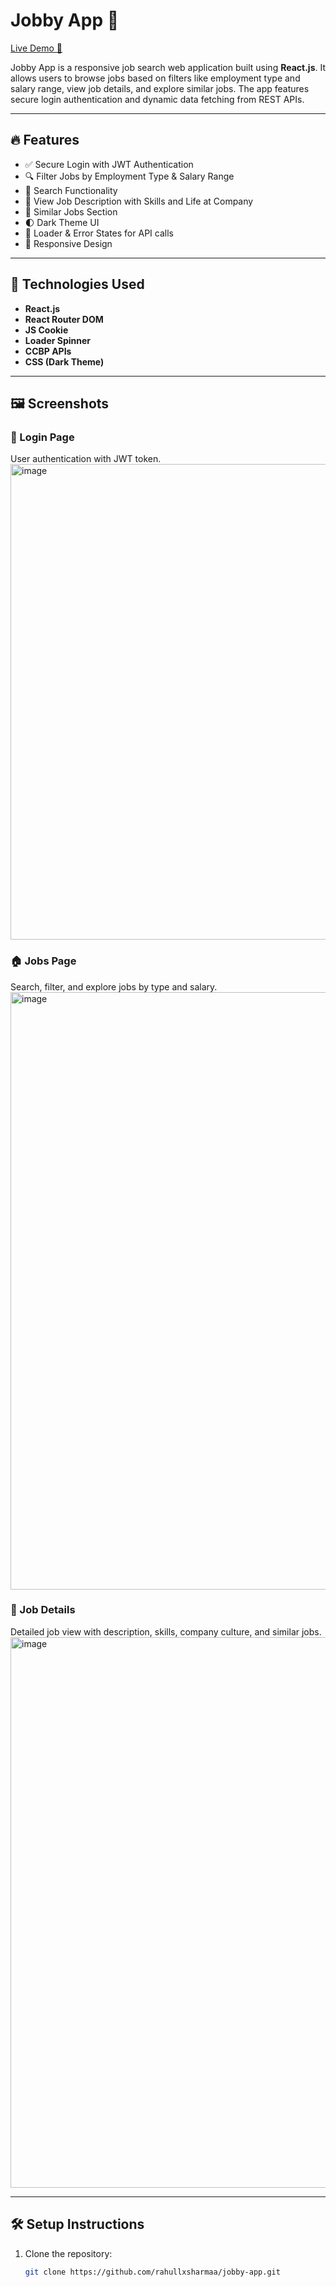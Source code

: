 # Jobby App 💼

[Live Demo 🚀](https://myxjobbyapp.ccbp.tech/)

Jobby App is a responsive job search web application built using **React.js**. It allows users to browse jobs based on filters like employment type and salary range, view job details, and explore similar jobs. The app features secure login authentication and dynamic data fetching from REST APIs.

---

## 🔥 Features

- ✅ Secure Login with JWT Authentication
- 🔍 Filter Jobs by Employment Type & Salary Range
- 📃 Search Functionality
- 📌 View Job Description with Skills and Life at Company
- 📎 Similar Jobs Section
- 🌓 Dark Theme UI
- 🔁 Loader & Error States for API calls
- 📱 Responsive Design

---

## 🧪 Technologies Used

- **React.js**
- **React Router DOM**
- **JS Cookie**
- **Loader Spinner**
- **CCBP APIs**
- **CSS (Dark Theme)**

---

## 🖼️ Screenshots






### 🔐 Login Page
User authentication with JWT token.
<img width="1202" height="761" alt="image" src="https://github.com/user-attachments/assets/afb2b173-261f-41ce-a908-f68a9d528957" />

### 🏠 Jobs Page
Search, filter, and explore jobs by type and salary.
<img width="1908" height="956" alt="image" src="https://github.com/user-attachments/assets/048f2e7d-21a2-41c2-a08a-79e43d410e37" />

### 📄 Job Details
Detailed job view with description, skills, company culture, and similar jobs.
<img width="1363" height="881" alt="image" src="https://github.com/user-attachments/assets/74243c23-cc5d-4d5d-a890-10c3a9c09aaa" />

---

## 🛠️ Setup Instructions

1. Clone the repository:
   ```bash
   git clone https://github.com/rahullxsharmaa/jobby-app.git



